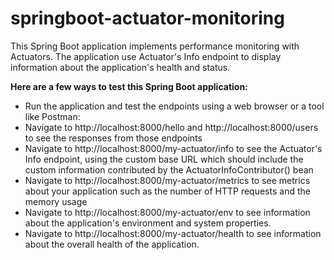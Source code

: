 # springboot-actuator-monitoring

This Spring Boot application implements performance monitoring with Actuators. The application use Actuator's Info endpoint to display information about the application's health and status.

**Here are a few ways to test this Spring Boot application:**

- Run the application and test the endpoints using a web browser or a tool like Postman:
- Navigate to http://localhost:8000/hello and http://localhost:8000/users to see the responses from those endpoints
- Navigate to http://localhost:8000/my-actuator/info to see the Actuator's Info endpoint, using the custom base URL which should include the custom information contributed by the ActuatorInfoContributor() bean
- Navigate to http://localhost:8000/my-actuator/metrics to see metrics about your application such as the number of HTTP requests and the memory usage
- Navigate to http://localhost:8000/my-actuator/env to see information about the application's environment and system properties.
- Navigate to http://localhost:8000/my-actuator/health to see information about the overall health of the application.
